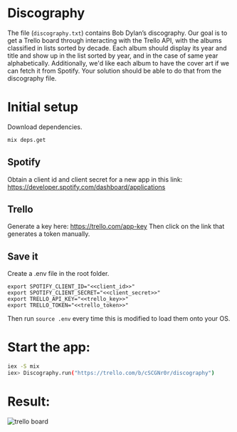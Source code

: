 # Discography

The file (`discography.txt`) contains Bob Dylan’s discography.
Our goal is to get a Trello board through interacting with the Trello API, with the albums classified in lists sorted by decade. Each album should display its year and title and show up in the list sorted by year, and in the case of same year alphabetically. Additionally, we'd like each album to have the cover art if we can fetch it from Spotify. Your solution should be able to do that from the discography file.

# Initial setup

Download dependencies. 

```bash
mix deps.get
```

## Spotify
Obtain a client id and client secret for a new app in this link:
https://developer.spotify.com/dashboard/applications

## Trello
Generate a key here:
https://trello.com/app-key
Then click on the link that generates a token manually.

## Save it
Create a .env file in the root folder.

```dotenv
export SPOTIFY_CLIENT_ID="<<client_id>>"
export SPOTIFY_CLIENT_SECRET="<<client_secret>>"
export TRELLO_API_KEY="<<trello_key>>"
export TRELLO_TOKEN="<<trello_token>>"
```

Then run `source .env` every time this is modified to load them onto your OS.

# Start the app:

```bash
iex -S mix
iex> Discography.run("https://trello.com/b/cSCGNr0r/discography")
```

# Result:
![trello board](https://github.com/2guti2/discography/blob/master/discography.png?raw=true)

